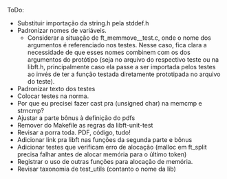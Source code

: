 ToDo:
- Substituir importação da string.h pela stddef.h
- Padronizar nomes de variáveis.
  - Considerar a situação de ft_memmove__test.c, onde o nome dos argumentos é
    referenciado nos testes. Nesse caso, fica clara a necessidade de que esses
    nomes combinem com os dos argumentos do protótipo (seja no arquivo do
    respectivo teste ou na libft.h, principalmente caso ela passe a ser
    importada pelos testes ao invés de ter a função testada diretamente
    prototipada no arquivo do teste).
- Padronizar texto dos testes
- Colocar testes na norma.
- Por que eu precisei fazer cast pra (unsigned char) na memcmp e strncmp?
- Ajustar a parte bônus à definição do pdfs
- Remover do Makefile as regras da libft-unit-test 
- Revisar a porra toda. PDF, código, tudo!
- Adicionar link pra libft nas funções da segunda parte e bônus
- Adicionar testes que verificam erro de alocação (malloc em ft_split precisa
  falhar antes de alocar memória para o último token)
- Registrar o uso de outras funções para alocação de memória.
- Revisar taxonomia de test_utils (contanto o nome da lib)